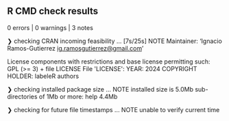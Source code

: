
## R CMD check results

0 errors | 0 warnings | 3 notes

❯ checking CRAN incoming feasibility ... [7s/25s] NOTE
  Maintainer: ‘Ignacio Ramos-Gutierrez <ig.ramosgutierrez@gmail.com>’
  
  License components with restrictions and base license permitting such:
    GPL (>= 3) + file LICENSE
  File 'LICENSE':
    YEAR: 2024
    COPYRIGHT HOLDER: labeleR authors

❯ checking installed package size ... NOTE
    installed size is  5.0Mb
    sub-directories of 1Mb or more:
      help   4.4Mb

❯ checking for future file timestamps ... NOTE
  unable to verify current time
